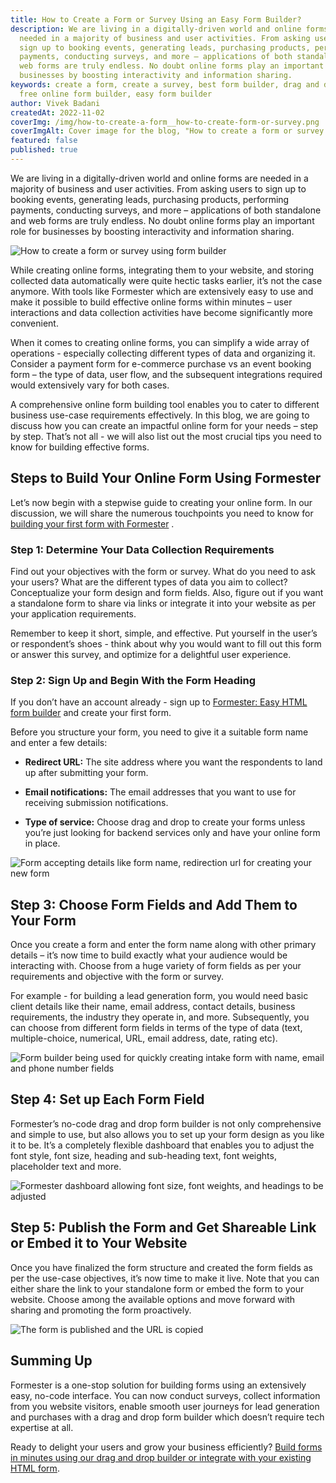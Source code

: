 ```yaml
---
title: How to Create a Form or Survey Using an Easy Form Builder?
description: We are living in a digitally-driven world and online forms are
  needed in a majority of business and user activities. From asking users to
  sign up to booking events, generating leads, purchasing products, performing
  payments, conducting surveys, and more – applications of both standalone and
  web forms are truly endless. No doubt online forms play an important role for
  businesses by boosting interactivity and information sharing.
keywords: create a form, create a survey, best form builder, drag and drop form,
  free online form builder, easy form builder
author: Vivek Badani
createdAt: 2022-11-02
coverImg: /img/how-to-create-a-form__how-to-create-form-or-survey.png
coverImgAlt: Cover image for the blog, "How to create a form or survey using form builder"
featured: false
published: true
---
```


We are living in a digitally-driven world and online forms are
needed in a majority of business and user activities. From asking users to
sign up to booking events, generating leads, purchasing products, performing
payments, conducting surveys, and more – applications of both standalone and
web forms are truly endless. No doubt online forms play an important role for
businesses by boosting interactivity and information sharing.

![How to create a form or survey using form builder](/img/how-to-create-a-form__how-to-create-form-or-survey.png 'How to create a form or survey using form builder')

While creating online forms, integrating them to your website, and storing collected data automatically were quite hectic tasks earlier, it’s not the case anymore. With tools like Formester which are extensively easy to use and make it possible to build effective online forms within minutes – user interactions and data collection activities have become significantly more convenient.

When it comes to creating online forms, you can simplify a wide array of operations - especially collecting different types of data and organizing it. Consider a payment form for e-commerce purchase vs an event booking form – the type of data, user flow, and the subsequent integrations required would extensively vary for both cases.

A comprehensive online form building tool enables you to cater to different business use-case requirements effectively. In this blog, we are going to discuss how you can create an impactful online form for your needs – step by step. That’s not all - we will also list out the most crucial tips you need to know for building effective forms.

## Steps to Build Your Online Form Using Formester

Let’s now begin with a stepwise guide to creating your online form. In our discussion, we will share the numerous touchpoints you need to know for [building your first form with Formester](https://formester.com/blog/building-your-first-form-with-formester/ 'Build your first form with Formester') .

### Step 1: Determine Your Data Collection Requirements

Find out your objectives with the form or survey. What do you need to ask your users? What are the different types of data you aim to collect? Conceptualize your form design and form fields. Also, figure out if you want a standalone form to share via links or integrate it into your website as per your application requirements.

Remember to keep it short, simple, and effective. Put yourself in the user’s or respondent’s shoes - think about why you would want to fill out this form or answer this survey, and optimize for a delightful user experience.

### Step 2: Sign Up and Begin With the Form Heading

If you don’t have an account already - sign up to [Formester: Easy HTML form builder](https://formester.com/ 'Formester') and create your first form.

Before you structure your form, you need to give it a suitable form name and enter a few details:

- **Redirect URL:** The site address where you want the respondents to land up after submitting your form.

- **Email notifications:** The email addresses that you want to use for receiving submission notifications.

- **Type of service:** Choose drag and drop to create your forms unless you’re just looking for backend services only and have your online form in place.

![Form accepting details like form name, redirection url for creating your new form](/img/how-to-create-a-form__form-details.png 'Form accepting details like form name, redirection url for creating your new form')

## Step 3: Choose Form Fields and Add Them to Your Form

Once you create a form and enter the form name along with other primary details – it’s now time to build exactly what your audience would be interacting with. Choose from a huge variety of form fields as per your requirements and objective with the form or survey.

For example - for building a lead generation form, you would need basic client details like their name, email address, contact details, business requirements, the industry they operate in, and more. Subsequently, you can choose from different form fields in terms of the type of data (text, multiple-choice, numerical, URL, email address, date, rating etc).

![Form builder being used for quickly creating intake form with name, email and phone number fields](/img/how-to-create-a-form__choose-form-fields.png 'Form builder being used for quickly creating intake form with name, email and phone number fields')

## Step 4: Set up Each Form Field

Formester’s no-code drag and drop form builder is not only comprehensive and simple to use, but also allows you to set up your form design as you like it to be. It’s a completely flexible dashboard that enables you to adjust the font style, font size, heading and sub-heading text, font weights, placeholder text and more.

![Formester dashboard allowing font size, font weights, and headings to be adjusted](/img/how-to-create-a-form__customise-font-and-heading.png 'Formester dashboard allowing font size, font weights, and headings to be adjusted')

## Step 5: Publish the Form and Get Shareable Link or Embed it to Your Website

Once you have finalized the form structure and created the form fields as per the use-case objectives, it’s now time to make it live. Note that you can either share the link to your standalone form or embed the form to your website. Choose among the available options and move forward with sharing and promoting the form proactively.

![The form is published and the URL is copied](/img/how-to-create-a-form__publishing-form-after-creation.png 'The form is published and the URL is copied')

## Summing Up

Formester is a one-stop solution for building forms using an extensively easy, no-code interface. You can now conduct surveys, collect information from you website visitors, enable smooth user journeys for lead generation and purchases with a drag and drop form builder which doesn’t require tech expertise at all.

Ready to delight your users and grow your business efficiently?
[Build forms in minutes using our drag and drop builder or integrate with your existing HTML form](https://app.formester.com/users/sign_up 'Sign up at Formester').
